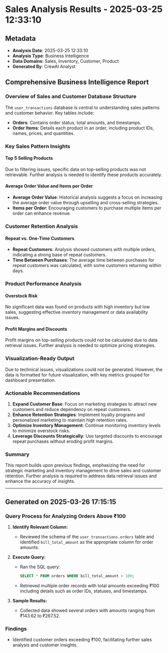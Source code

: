 # Sales Analysis Results - 2025-03-25 12:33:10

## Metadata
- **Analysis Date**: 2025-03-25 12:33:10
- **Analysis Type**: Business Intelligence
- **Data Domains**: Sales, Inventory, Customer, Product
- **Generated By**: CrewAI Analyst


## Comprehensive Business Intelligence Report

### Overview of Sales and Customer Database Structure

The `user_transactions` database is central to understanding sales patterns and customer behavior. Key tables include:
- **Orders**: Contains order status, total amounts, and timestamps.
- **Order Items**: Details each product in an order, including product IDs, names, prices, and quantities.

### Key Sales Pattern Insights

#### Top 5 Selling Products
Due to filtering issues, specific data on top-selling products was not retrievable. Further analysis is needed to identify these products accurately.

#### Average Order Value and Items per Order
- **Average Order Value**: Historical analysis suggests a focus on increasing the average order value through upselling and cross-selling strategies.
- **Items per Order**: Encouraging customers to purchase multiple items per order can enhance revenue.

### Customer Retention Analysis

#### Repeat vs. One-Time Customers
- **Repeat Customers**: Analysis showed customers with multiple orders, indicating a strong base of repeat customers.
- **Time Between Purchases**: The average time between purchases for repeat customers was calculated, with some customers returning within days.

### Product Performance Analysis

#### Overstock Risk
No significant data was found on products with high inventory but low sales, suggesting effective inventory management or data availability issues.

#### Profit Margins and Discounts
Profit margins on top-selling products could not be calculated due to data retrieval issues. Further analysis is needed to optimize pricing strategies.

### Visualization-Ready Output

Due to technical issues, visualizations could not be generated. However, the data is formatted for future visualization, with key metrics grouped for dashboard presentation.

### Actionable Recommendations

1. **Expand Customer Base**: Focus on marketing strategies to attract new customers and reduce dependency on repeat customers.
2. **Enhance Retention Strategies**: Implement loyalty programs and personalized marketing to maintain high retention rates.
3. **Optimize Inventory Management**: Continue monitoring inventory levels to minimize overstock risks.
4. **Leverage Discounts Strategically**: Use targeted discounts to encourage repeat purchases without eroding profit margins.

### Summary

This report builds upon previous findings, emphasizing the need for strategic marketing and inventory management to drive sales and customer retention. Further analysis is required to address data retrieval issues and enhance the accuracy of insights.

---

## Generated on 2025-03-26 17:15:15

### Query Process for Analyzing Orders Above ₹100

1. **Identify Relevant Column:**
   - Reviewed the schema of the `user_transactions.orders` table and identified `bill_total_amount` as the appropriate column for order amounts.

2. **Execute Query:**
   - Ran the SQL query:
     ```sql
     SELECT * FROM orders WHERE bill_total_amount > 100;
     ```
   - Retrieved multiple order records with total amounts exceeding ₹100 including details such as order IDs, statuses, and timestamps.

3. **Sample Results:**
   - Collected data showed several orders with amounts ranging from ₹143.62 to ₹267.52.

### Findings
   - Identified customer orders exceeding ₹100, facilitating further sales analysis and customer insights.
